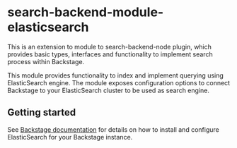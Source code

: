 # search-backend-module-elasticsearch

This is an extension to module to search-backend-node plugin, which provides basic types, interfaces and functionality to implement search process within Backstage.

This module provides functionality to index and implement querying using ElasticSearch engine. The module exposes configuration options to connect Backstage to your ElasticSearch cluster to be used as search engine.

## Getting started

See [Backstage documentation](https://backstage.io/docs/features/search/search-engines#elasticsearch) for details on how to install and configure ElasticSearch for your Backstage instance.
